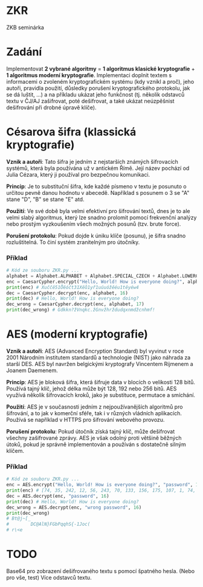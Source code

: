# ZKR
ZKB seminárka

# Zadání
Implementovat **2 vybrané algoritmy** = **1 algoritmus klasické kryptografie** + **1 algoritmus moderní kryptografie**. Implementaci doplnit textem s informacemi o zvoleném kryptografickém systému (kdy vznikl a proč), jeho autoři, pravidla použití, důsledky porušení kryptografického protokolu, jak se dá luštit, ...) a na příkladu ukázat jeho funkčnost (tj. několik odstavců textu v ČJ/AJ zašifrovat, poté dešifrovat, a také ukázat neúzpěšnist dešifrování při drobné úpravě klíče).

# Césarova šifra (klassická kryptografie)

**Vznik a autoři**: Tato šifra je jedním z nejstarších známých šifrovacích systémů, která byla používána už v antickém Římě. Její název pochází od Julia Cézara, který ji používal pro bezpečnou komunikaci.

**Princip**: Je to substituční šifra, kde každé písmeno v textu je posunuto o určitou pevně danou hodnotu v abecedě. Například s posunem o 3 se "A" stane "D", "B" se stane "E" atd.

**Použití**: Ve své době byla velmi efektivní pro šifrování textů, dnes je to ale velmi slabý algoritmus, který lze snadno prolomit pomocí frekvenční analýzy nebo prostým vyzkoušením všech možných posunů (tzv. brute force).

**Porušení protokolu**: Pokud dojde k úniku klíče (posunu), je šifra snadno rozluštitelná. To činí systém zranitelným pro útočníky.

### Příklad
```python
# Kód ze souboru ZKR.py ...
alphabet = Alphabet.ALPHABET + Alphabet.SPECIAL_CZECH + Alphabet.LOWERCASE_ALPHABET + Alphabet.SPECIAL_CZECH_LOWER + Alphabet.SPACE + Alphabet.SYMBOLS + Alphabet.DIGITS
enc = CaesarCypher.encrypt("Hello, World! How is everyone doing?", alphabet, 16)
print(enc) # Xuččě51Ůěóčt31Xěů1yř1uúuóžěéu1těyéw4
dec = CaesarCypher.decrypt(enc, alphabet, 16)
print(dec) # Hello, World! How is everyone doing?
dec_wrong = CaesarCypher.decrypt(enc, alphabet, 17)
print(dec_wrong) # Gdkkn?žVnqkc.žGnvžhrždudqxnmdžcnhmf!
```

# AES (moderní kryptografie)

**Vznik a autoři**: AES (Advanced Encryption Standard) byl vyvinut v roce 2001 Národním institutem standardů a technologie (NIST) jako náhrada za starší DES. AES byl navržen belgickými kryptografy Vincentem Rijmenem a Joanem Daemenem.

**Princip**: AES je bloková šifra, která šifruje data v blocích o velikosti 128 bitů. Používá tajný klíč, jehož délka může být 128, 192 nebo 256 bitů. AES využívá několik šifrovacích kroků, jako je substituce, permutace a smíchání.

**Použití**: AES je v současnosti jedním z nejpoužívanějších algoritmů pro šifrování, a to jak v komerční sféře, tak i v různých vládních aplikacích. Používá se například v HTTPS pro šifrování webového provozu.

**Porušení protokolu**: Pokud útočník získá tajný klíč, může dešifrovat všechny zašifrované zprávy. AES je však odolný proti většině běžných útoků, pokud je správně implementován a používán s dostatečně silným klíčem.

### Příklad

```python
# Kód ze souboru ZKR.py ...
enc = AES.encrypt("Hello, World! How is everyone doing?", "password", 16)
print(enc) # [74, 35, 242, 12, 56, 243, 70, 133, 156, 175, 107, 1, 74, 190, 25, 74, 234, 216, 97, 127, 55, 113, 2, 165, 100, 179, 215, 2, 70, 176, 215, 132, 130, 96, 18, 63, 40, 21, 195, 76, 222, 113, 5, 214, 109, 155, 131, 213]
dec = AES.decrypt(enc, "password", 16)
print(dec) # Hello, World! How is everyone doing?
dec_wrong = AES.decrypt(enc, "wrong password", 16)
print(dec_wrong)
# Bt@j~[_
#        DC@AlN}FGbPqqhS{-1Joc(
# r\<e
```

# TODO 
Base64 pro zobrazení dešifrovaného textu s pomocí špatného hesla. (Nebo pro vše, test)
Více odstavců textu.
